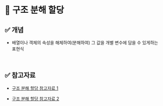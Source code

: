# 📑 구조 분해 할당

## ✅ 개념

- 배열이나 객체의 속성을 해체하여(분해하여) 그 값을 개별 변수에 담을 수 있게하는 표현식

<br>

## ✅ 참고자료

- [구조 분해 할당 참고자료 1](https://developer.mozilla.org/ko/docs/Web/JavaScript/Reference/Operators/Destructuring_assignment)

- [구조 분해 할당 참고자료 2](https://ko.javascript.info/destructuring-assignment)
